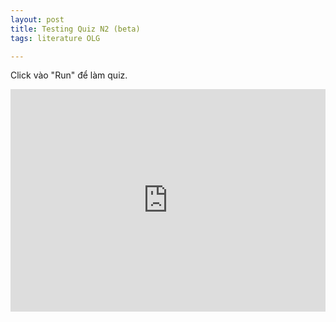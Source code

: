 ```yaml
---
layout: post
title: Testing Quiz N2 (beta)
tags: literature OLG

---
```

Click vào "Run" để làm quiz.
<p><iframe src="https://trinket.io/embed/python3/48201265a2?outputOnly=true&runOption=run" width="100%" height="356" frameborder="0" marginwidth="0" marginheight="0" allowfullscreen></iframe></p>
